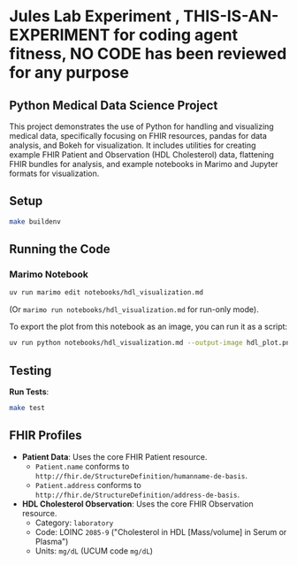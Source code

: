 # Jules Lab Experiment , **THIS-IS-AN-EXPERIMENT** for coding agent fitness, **NO CODE** has been reviewed for any purpose
## Python Medical Data Science Project

This project demonstrates the use of Python for handling and visualizing medical data, specifically focusing on FHIR resources, pandas for data analysis, and Bokeh for visualization. It includes utilities for creating example FHIR Patient and Observation (HDL Cholesterol) data, flattening FHIR bundles for analysis, and example notebooks in Marimo and Jupyter formats for visualization.

## Setup

```sh
make buildenv
```

## Running the Code

### Marimo Notebook

```bash
uv run marimo edit notebooks/hdl_visualization.md
```

(Or `marimo run notebooks/hdl_visualization.md` for run-only mode).

To export the plot from this notebook as an image, you can run it as a script:
```bash
uv run python notebooks/hdl_visualization.md --output-image hdl_plot.png
```

## Testing

**Run Tests**:

```bash
make test
```


## FHIR Profiles

*   **Patient Data**: Uses the core FHIR Patient resource.
    *   `Patient.name` conforms to `http://fhir.de/StructureDefinition/humanname-de-basis`.
    *   `Patient.address` conforms to `http://fhir.de/StructureDefinition/address-de-basis`.
*   **HDL Cholesterol Observation**: Uses the core FHIR Observation resource.
    *   Category: `laboratory`
    *   Code: LOINC `2085-9` ("Cholesterol in HDL [Mass/volume] in Serum or Plasma")
    *   Units: `mg/dL` (UCUM code `mg/dL`)
```
